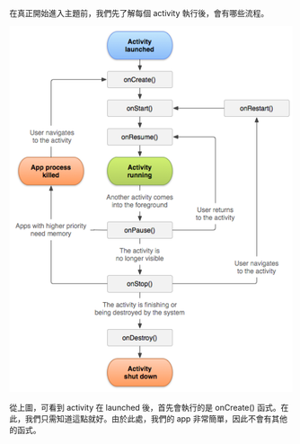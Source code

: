 在真正開始進入主題前，我們先了解每個 activity 執行後，會有哪些流程。

![activity_lifecycle](activity_lifecycle.png)

從上圖，可看到 activity 在 launched 後，首先會執行的是 onCreate() 函式。在此，我們只需知道這點就好。由於此處，我們的 app 非常簡單，因此不會有其他的函式。